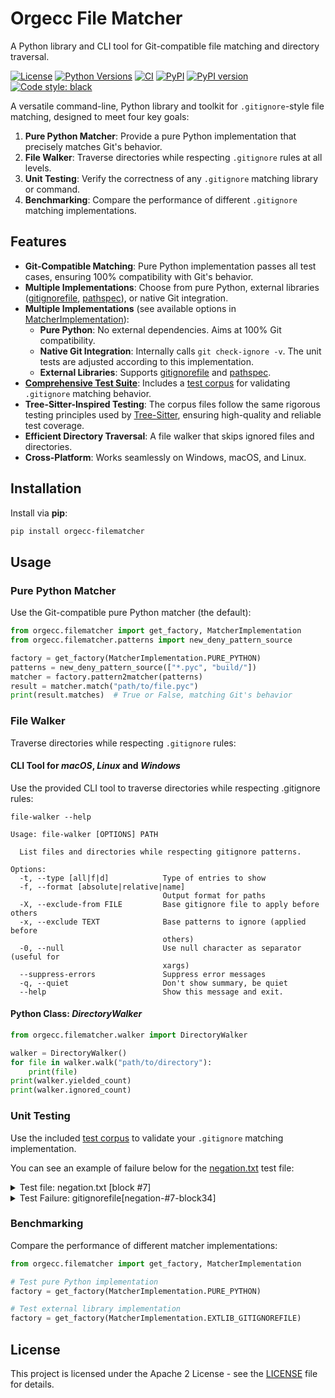 # Orgecc File Matcher

A Python library and CLI tool for Git-compatible file matching and directory traversal.

[![License](https://img.shields.io/badge/License-Apache%202.0-blue.svg)](https://opensource.org/licenses/Apache-2.0)
[![Python Versions](https://img.shields.io/pypi/pyversions/orgecc-file-matcher.svg)](https://pypi.org/project/orgecc-file-matcher/)
[![CI](https://github.com/yourusername/file-matcher-python/actions/workflows/test.yml/badge.svg)](https://github.com/yourusername/file-matcher-python/actions/workflows/test.yml)
[![PyPI](https://img.shields.io/pypi/v/orgecc-file-matcher)](https://pypi.org/project/orgecc-file-matcher/)
[![PyPI version](https://badge.fury.io/py/orgecc-file-matcher.svg)](https://pypi.org/project/orgecc-file-matcher/)
[![Code style: black](https://img.shields.io/badge/code%20style-black-000000.svg)](https://github.com/psf/black)

A versatile command-line, Python library and toolkit for `.gitignore`-style file matching, designed to meet four key goals:

1. **Pure Python Matcher**: Provide a pure Python implementation that precisely matches Git's behavior.
2. **File Walker**: Traverse directories while respecting `.gitignore` rules at all levels.
3. **Unit Testing**: Verify the correctness of any `.gitignore` matching library or command.
4. **Benchmarking**: Compare the performance of different `.gitignore` matching implementations.

## Features

- **Git-Compatible Matching**: Pure Python implementation passes all test cases, ensuring 100% compatibility with Git's behavior.
- **Multiple Implementations**: Choose from pure Python, external libraries ([gitignorefile](https://github.com/excitoon/gitignorefile), [pathspec](https://github.com/excitoon/gitignorefile)), or native Git integration.
- **Multiple Implementations** (see available options in [MatcherImplementation](src/orgecc/filematcher/__init__.py)):
  - **Pure Python**: No external dependencies. Aims at 100% Git compatibility.
  - **Native Git Integration**: Internally calls `git check-ignore -v`. The unit tests are adjusted according to this implementation.
  - **External Libraries**: Supports [gitignorefile](https://github.com/excitoon/gitignorefile) and [pathspec](https://github.com/cpburnz/python-path-specification).
- **[Comprehensive Test Suite](#unit-testing)**: Includes a [test corpus](tests/corpus) for validating `.gitignore` matching behavior.
- **Tree-Sitter-Inspired Testing**: The corpus files follow the same rigorous testing principles used by [Tree-Sitter](https://tree-sitter.github.io/tree-sitter/), ensuring high-quality and reliable test coverage.
- **Efficient Directory Traversal**: A file walker that skips ignored files and directories.
- **Cross-Platform**: Works seamlessly on Windows, macOS, and Linux.

## Installation

Install via **pip**:

```bash
pip install orgecc-filematcher
```

## Usage

### Pure Python Matcher

Use the Git-compatible pure Python matcher (the default):

```python
from orgecc.filematcher import get_factory, MatcherImplementation
from orgecc.filematcher.patterns import new_deny_pattern_source

factory = get_factory(MatcherImplementation.PURE_PYTHON)
patterns = new_deny_pattern_source(["*.pyc", "build/"])
matcher = factory.pattern2matcher(patterns)
result = matcher.match("path/to/file.pyc")
print(result.matches)  # True or False, matching Git's behavior
```

### File Walker

Traverse directories while respecting `.gitignore` rules:

#### CLI Tool for _macOS_, _Linux_ and _Windows_

Use the provided CLI tool to traverse directories while respecting .gitignore rules:

```shell
file-walker --help
```
```
Usage: file-walker [OPTIONS] PATH

  List files and directories while respecting gitignore patterns.

Options:
  -t, --type [all|f|d]            Type of entries to show
  -f, --format [absolute|relative|name]
                                  Output format for paths
  -X, --exclude-from FILE         Base gitignore file to apply before others
  -x, --exclude TEXT              Base patterns to ignore (applied before
                                  others)
  -0, --null                      Use null character as separator (useful for
                                  xargs)
  --suppress-errors               Suppress error messages
  -q, --quiet                     Don't show summary, be quiet
  --help                          Show this message and exit.

```

#### Python Class: _DirectoryWalker_

```python
from orgecc.filematcher.walker import DirectoryWalker

walker = DirectoryWalker()
for file in walker.walk("path/to/directory"):
    print(file)
print(walker.yielded_count)
print(walker.ignored_count)
```

### Unit Testing

Use the included [test corpus](tests/corpus) to validate your `.gitignore` matching implementation.

You can see an example of failure below for the [negation.txt](tests/corpus/negation.txt) test file:

<details>
<summary>Test file: negation.txt [block #7]</summary>


```
<.gitignore>
# ======================
# Advanced Negation & Anchored Patterns
# Demonstrates anchored patterns, directories, and multiple negation layers.
# We test directory handling, anchored patterns, and negation layering:
# ======================

# ignore top-level "build" directory
/build
# unignore a specific file inside that directory
!/build/allow.log

!/dist/allow.log
/dist

# ignore all .tmp files
*.tmp
# unignore a specific top-level file
!/global.tmp

# ignore all .log
*.log
# unignore only *.critical.log
!*.critical.log
</.gitignore>
T: 'build' # is a directory matching /build => ignored
T: 'build/allow.log' unignored, but was first ignored by dir, so still matches
T: 'build/subdir/file.txt' # inside build => ignored
T: 'dist'
T: 'dist/allow.log'
F: 'global.tmp' # unignored by !/global.tmp
T: 'random.tmp' # ignored by '*.tmp'
T: 'some/dir/random.tmp' # also ignored by '*.tmp'
T: 'system.log' # ignored by '*.log'
F: 'kernel.critical.log' # unignored by !*.critical.log
F: 'really.critical.log' # unignored by !*.critical.log
F: 'nested/dir/another.critical.log' # unignored by !*.critical.log
T: 'nested/dir/another.debug.log' # still ignored by '*.log'
```
</details>

<details>
<summary>Test Failure: gitignorefile[negation-#7-block34]</summary>

```
XFAIL tests/filematcher_corpus_test.py::test_corpus_extlib_gitignorefile[negation-#7-block34] - reason:
<.gitignore>
/build
!/build/allow.log
!/dist/allow.log
/dist
*.tmp
!/global.tmp
*.log
!*.critical.log
</.gitignore>


== Failures: 9 (negation-#7) ==

1. T->F 'build' is a directory matching /build => ignored
  Rule: ext-lib: gitignorefile
2. T->F 'build/allow.log' unignored, but was first ignored by dir, so still matches
  Rule: ext-lib: gitignorefile
3. T->F 'build/subdir/file.txt' inside build => ignored
  Rule: ext-lib: gitignorefile
4. T->F 'dist'
  Rule: ext-lib: gitignorefile
5. T->F 'dist/allow.log'
  Rule: ext-lib: gitignorefile
6. T->F 'random.tmp' ignored by '*.tmp'
  Rule: ext-lib: gitignorefile
7. T->F 'some/dir/random.tmp' also ignored by '*.tmp'
  Rule: ext-lib: gitignorefile
8. T->F 'system.log' ignored by '*.log'
  Rule: ext-lib: gitignorefile
9. T->F 'nested/dir/another.debug.log' still ignored by '*.log'
  Rule: ext-lib: gitignorefile

```
</details>

### Benchmarking

Compare the performance of different matcher implementations:

```python
from orgecc.filematcher import get_factory, MatcherImplementation

# Test pure Python implementation
factory = get_factory(MatcherImplementation.PURE_PYTHON)

# Test external library implementation
factory = get_factory(MatcherImplementation.EXTLIB_GITIGNOREFILE)
```

## License

This project is licensed under the Apache 2 License - see the [LICENSE](LICENSE) file for details.


